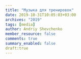 ```yaml
---
title: "Музыка для тренировок"
date: 2019-10-31T10:05:03+03:00
archives: "2019"
tags: [media]
author: Andriy Shevchenko
member_resource: false
comments: true
summary_enabled: false
draft:true
---
```


<!--stackedit_data:
eyJoaXN0b3J5IjpbLTQzOTM5NjAzM119
-->